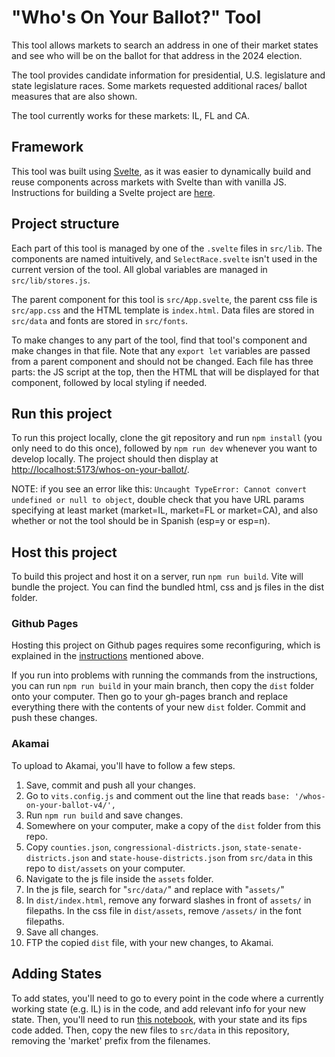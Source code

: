 # "Who's On Your Ballot?" Tool
This tool allows markets to search an address in one of their market states and see who will be on the ballot for that address in the 2024 election.

The tool provides candidate information for presidential, U.S. legislature and state legislature races. Some markets requested additional races/ 
ballot measures that are also shown.

The tool currently works for these markets: IL, FL and CA.

## Framework
This tool was built using [Svelte](https://svelte.dev/docs/introduction), as it was easier to dynamically build and reuse components across markets
with Svelte than with vanilla JS. Instructions for building a Svelte project are [here](https://docs.google.com/document/d/1a_Af9feHj_i9jnVzKkIgyufn9PhOcnAcRX-7IIzoIuE/edit?usp=sharing). 

## Project structure
Each part of this tool is managed by one of the `.svelte` files in `src/lib`. The components are named intuitively, and `SelectRace.svelte` isn't used in the current version of the tool. All global variables are managed in `src/lib/stores.js`.

The parent component for this tool is `src/App.svelte`, the parent css file is `src/app.css` and the HTML template is `index.html`. Data files are stored in `src/data` and fonts are stored in `src/fonts`.

To make changes to any part of the tool, find that tool's component and make changes in that file. Note that any `export let` variables are passed from a parent component and should not be changed. Each file has three parts: the JS script at the top, then the HTML that will be displayed for that component, followed by local styling if needed. 

## Run this project

To run this project locally, clone the git repository and run `npm install` (you only need to do this once), followed by `npm run dev` whenever you
want to develop locally. The project should then display at [http://localhost:5173/whos-on-your-ballot/](http://localhost:5173/whos-on-your-ballot/).

NOTE: if you see an error like this: `Uncaught TypeError: Cannot convert undefined or null to object`, double check that you have URL params specifying
at least market (market=IL, market=FL or market=CA), and also whether or not the tool should be in Spanish (esp=y or esp=n). 

## Host this project

To build this project and host it on a server, run `npm run build`. Vite will bundle the project. You can find the bundled html, css and js files in the dist folder.

### Github Pages

Hosting this project on Github pages requires some reconfiguring, which is explained in the [instructions](https://docs.google.com/document/d/1a_Af9feHj_i9jnVzKkIgyufn9PhOcnAcRX-7IIzoIuE/edit?usp=sharing) mentioned above.

If you run into problems with running the commands from the instructions, you can run `npm run build` in your main branch, then copy the `dist` folder onto your computer. Then go to your gh-pages branch and replace everything there with the contents of your new `dist` folder. Commit and push these changes.

### Akamai

To upload to Akamai, you'll have to follow a few steps. 
1. Save, commit and push all your changes.
2. Go to `vits.config.js` and comment out the line that reads `base: '/whos-on-your-ballot-v4/',`
3. Run `npm run build` and save changes.
4. Somewhere on your computer, make a copy of the `dist` folder from this repo.
5. Copy `counties.json`, `congressional-districts.json`, `state-senate-districts.json` and `state-house-districts.json` from `src/data` 
in this repo to `dist/assets` on your computer.
6. Navigate to the js file inside the `assets` folder.
7. In the js file, search for "`src/data/`" and replace with "`assets/`"
8. In `dist/index.html`, remove any forward slashes in front of `assets/` in filepaths. In the css file in `dist/assets`, remove `/assets/` in the font filepaths.
9. Save all changes.
10. FTP the copied `dist` file, with your new changes, to Akamai.

## Adding States
To add states, you'll need to go to every point in the code where a currently working state (e.g. IL) is in the code, and add relevant info for your new state. Then, you'll need to run [this notebook](https://github.com/annettastogniew/trim-state-shapefiles), with your state and its fips code added. Then, copy the new files to `src/data` in this repository, removing the 'market' prefix from the filenames.
